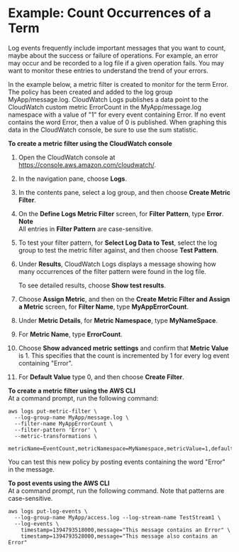 # Example: Count Occurrences of a Term<a name="CountOccurrencesExample"></a>

Log events frequently include important messages that you want to count, maybe about the success or failure of operations\. For example, an error may occur and be recorded to a log file if a given operation fails\. You may want to monitor these entries to understand the trend of your errors\.

In the example below, a metric filter is created to monitor for the term Error\. The policy has been created and added to the log group MyApp/message\.log\. CloudWatch Logs publishes a data point to the CloudWatch custom metric ErrorCount in the MyApp/message\.log namespace with a value of "1" for every event containing Error\. If no event contains the word Error, then a value of 0 is published\. When graphing this data in the CloudWatch console, be sure to use the sum statistic\.

**To create a metric filter using the CloudWatch console**

1. Open the CloudWatch console at [https://console\.aws\.amazon\.com/cloudwatch/](https://console.aws.amazon.com/cloudwatch/)\.

1. In the navigation pane, choose **Logs**\.

1. In the contents pane, select a log group, and then choose **Create Metric Filter**\.

1. On the **Define Logs Metric Filter** screen, for **Filter Pattern**, type **Error**\.
**Note**  
All entries in **Filter Pattern** are case\-sensitive\.

1. To test your filter pattern, for **Select Log Data to Test**, select the log group to test the metric filter against, and then choose **Test Pattern**\.

1. Under **Results**, CloudWatch Logs displays a message showing how many occurrences of the filter pattern were found in the log file\.

   To see detailed results, choose **Show test results**\.

1. Choose **Assign Metric**, and then on the **Create Metric Filter and Assign a Metric** screen, for **Filter Name**, type **MyAppErrorCount**\.

1. Under **Metric Details**, for **Metric Namespace**, type **MyNameSpace**\.

1. For **Metric Name**, type **ErrorCount**\.

1. Choose **Show advanced metric settings** and confirm that **Metric Value** is 1\. This specifies that the count is incremented by 1 for every log event containing "Error"\.

1. For **Default Value** type 0, and then choose **Create Filter**\. 

**To create a metric filter using the AWS CLI**  
At a command prompt, run the following command:

```
aws logs put-metric-filter \
  --log-group-name MyApp/message.log \
  --filter-name MyAppErrorCount \
  --filter-pattern 'Error' \
  --metric-transformations \
      metricName=EventCount,metricNamespace=MyNamespace,metricValue=1,defaultValue=0
```

You can test this new policy by posting events containing the word "Error" in the message\.

**To post events using the AWS CLI**  
At a command prompt, run the following command\. Note that patterns are case\-sensitive\.

```
aws logs put-log-events \
  --log-group-name MyApp/access.log --log-stream-name TestStream1 \
  --log-events \
    timestamp=1394793518000,message="This message contains an Error" \
    timestamp=1394793528000,message="This message also contains an Error"
```